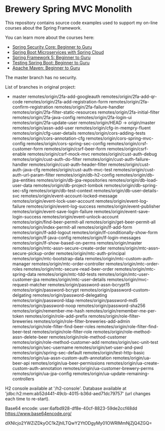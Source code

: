 # Brewery Spring MVC Monolith

This repository contains source code examples used to support my on-line courses about the Spring Framework.

You can learn more about the courses here:
* [Spring Security Core: Beginner to Guru](https://www.udemy.com/course/spring-security-core-beginner-to-guru/?referralCode=306F288EB78688C0F3BC)
* [Spring Boot Microservices with Spring Cloud](https://www.udemy.com/course/spring-boot-microservices-with-spring-cloud-beginner-to-guru/?referralCode=6142D427AE53031FEF38)
* [Spring Framework 5: Beginner to Guru](https://www.udemy.com/course/spring-framework-5-beginner-to-guru/?referralCode=6D9ECD1F93988FEE5CE9)
* [Testing Spring Boot: Beginner to Guru](https://www.udemy.com/course/testing-spring-boot-beginner-to-guru/?referralCode=EFFE87DDE96C8541B2EE)
* [Apache Maven: Beginner to Guru](https://www.udemy.com/course/apache-maven-beginner-to-guru/?referralCode=0B91047D034706031F51)

The master branch has no security.

List of branches in original project:

* master
  remotes/origin/2fa-add-googleauth
  remotes/origin/2fa-add-qr-code
  remotes/origin/2fa-add-registration-form
  remotes/origin/2fa-confirm-registration
  remotes/origin/2fa-failure-handler
  remotes/origin/2fa-filter-static-resources
  remotes/origin/2fa-initial-filter
  remotes/origin/2fa-java-config
  remotes/origin/2fa-login-ui
  remotes/origin/2fa-update-user
  remotes/origin/HEAD -> origin/master
  remotes/origin/assn-add-user
  remotes/origin/cfg-in-mempry-fluent
  remotes/origin/cfg-user-details
  remotes/origin/cors-adding-tests
  remotes/origin/cors-annotation-cfg
  remotes/origin/cors-spring-mvc-config
  remotes/origin/cors-spring-sec-config
  remotes/origin/crsf-customer-form
  remotes/origin/csrf-beer-form
  remotes/origin/csrf-enable
  remotes/origin/csrf-mock-mvc
  remotes/origin/cust-auth-debug
  remotes/origin/cust-auth-do-filter
  remotes/origin/cust-auth-failure-handler
  remotes/origin/cust-auth-header-filter
  remotes/origin/cust-auth-java-cfg
  remotes/origin/cust-auth-mvc-test
  remotes/origin/cust-auth-url-param-filter
  remotes/origin/db-h2-config
  remotes/origin/db-jpa-entities
  remotes/origin/db-jpa-repositories
  remotes/origin/db-load-user-data
  remotes/origin/db-project-lombok
  remotes/origin/db-spring-sec-sfg
  remotes/origin/db-test-context
  remotes/origin/db-user-details-svc
  remotes/origin/event-account-locked-message
  remotes/origin/event-lock-user-account
  remotes/origin/event-log-failure
  remotes/origin/event-log-success
  remotes/origin/event-publisher
  remotes/origin/event-save-login-failure
  remotes/origin/event-save-login-success
  remotes/origin/event-unlock-account
  remotes/origin/find-beer-permit-all
  remotes/origin/get-beer-permit-all
  remotes/origin/index-permit-all
  remotes/origin/lf-add-form
  remotes/origin/lf-add-logout
  remotes/origin/lf-conditionally-show-form
  remotes/origin/lf-java-config
  remotes/origin/lf-login-messages
  remotes/origin/lf-show-based-on-perms
  remotes/origin/master
  remotes/origin/mtc-assn-secure-create-order
  remotes/origin/mtc-assn-secure-pickup-order
  remotes/origin/mtc-auth-principal
  remotes/origin/mtc-bootstrap-data
  remotes/origin/mtc-custom-auth-manager
  remotes/origin/mtc-order-controller
  remotes/origin/mtc-order-roles
  remotes/origin/mtc-secure-read-beer-order
  remotes/origin/mtc-spring-data
  remotes/origin/mtc-tdd-tests
  remotes/origin/mtc-user-customer-jpa
  remotes/origin/mtc-user-details
  remotes/origin/mvc-request-matcher
  remotes/origin/password-assn-bcrypt15
  remotes/origin/password-bcrypt
  remotes/origin/password-custom-delgating
  remotes/origin/password-delegating
  remotes/origin/password-ldap
  remotes/origin/password-md5
  remotes/origin/password-noop
  remotes/origin/password-sha256
  remotes/origin/remember-me-hash
  remotes/origin/remember-me-per-token
  remotes/origin/role-add-prefix
  remotes/origin/role-filter-breweries
  remotes/origin/role-filter-breweries-add-admin
  remotes/origin/role-filter-find-beer-roles
  remotes/origin/role-filter-find-beer-test
  remotes/origin/role-filter-role
  remotes/origin/role-method-assn-delete-beer
  remotes/origin/role-method-customer
  remotes/origin/role-method-customer-add
  remotes/origin/sec-unit-test
  remotes/origin/sec-username
  remotes/origin/set-user-and-pwd
  remotes/origin/spring-sec-default
  remotes/origin/test-http-basic
  remotes/origin/ua-assn-custom-auth-annotation
  remotes/origin/ua-beer-api
  remotes/origin/ua-beer-permissions
  remotes/origin/ua-create-custom-auth-annotation
  remotes/origin/ua-customer-brewery-perms
  remotes/origin/ua-jpa-config
  remotes/origin/ua-update-remaining-controllers

H2 console available at '/h2-console'. Database available at 'jdbc:h2:mem:ab52d441-49cb-4015-b36d-aed71dc79757' (url changes each time to re-start).

Base64 encode: 
user:6afbd928-df8e-40cf-8823-59de2ccf48dd
https://www.base64encode.org/

dXNlcjo2YWZiZDkyOC1kZjhlLTQwY2YtODgyMy01OWRlMmNjZjQ4ZGQ=



